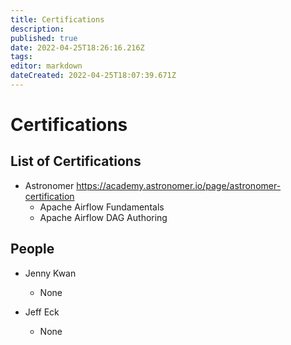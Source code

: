 ```yaml
---
title: Certifications
description: 
published: true
date: 2022-04-25T18:26:16.216Z
tags: 
editor: markdown
dateCreated: 2022-04-25T18:07:39.671Z
---
```


# Certifications

## List of Certifications

- Astronomer
  https://academy.astronomer.io/page/astronomer-certification
  - Apache Airflow Fundamentals
  - Apache Airflow DAG Authoring
  
## People
- Jenny Kwan
  - None

- Jeff Eck
	- None
  
